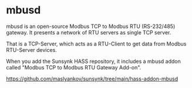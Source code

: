 # mbusd

mbusd is an open-source Modbus TCP to Modbus RTU (RS-232/485) gateway. It presents a network of RTU servers as single TCP server.

That is a TCP-Server, which acts as a RTU-Client to get data from Modbus RTU-Server devices.

When you add the Sunsynk HASS repository, it includes a mbusd addon called "Modbus TCP to Modbus RTU Gateway Add-on".

<https://github.com/maslyankov/sunsynk/tree/main/hass-addon-mbusd>
